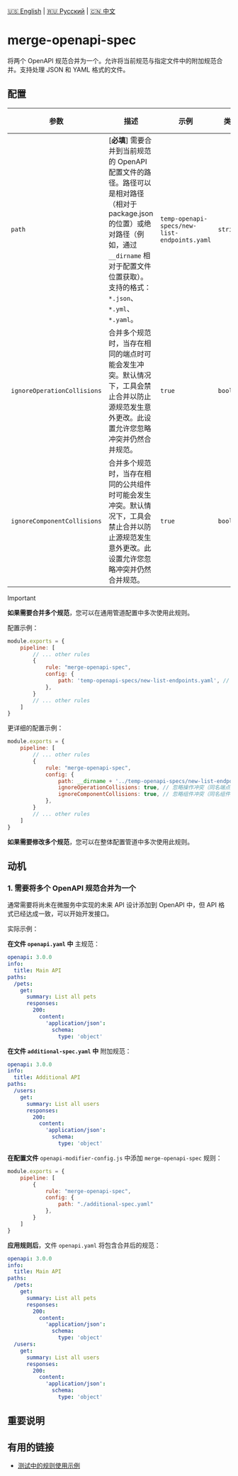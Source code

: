 [🇺🇸 English](./README.md) | [🇷🇺 Русский](./README-ru.md)  | [🇨🇳 中文](./README-zh.md)

# merge-openapi-spec

将两个 OpenAPI 规范合并为一个。允许将当前规范与指定文件中的附加规范合并。支持处理 JSON 和 YAML 格式的文件。



## 配置

| 参数                        | 描述                                                                                                                                                                                                                                                                                                                                              | 示例                                         | 类型     | 默认值    |
|----------------------------|---------------------------------------------------------------------------------------------------------------------------------------------------------------------------------------------------------------------------------------------------------------------------------------------------------------------------------------------------|----------------------------------------------|----------|-----------|
| `path`                     | [**必填**] 需要合并到当前规范的 OpenAPI 配置文件的路径。路径可以是相对路径（相对于 package.json 的位置）或绝对路径（例如，通过 `__dirname` 相对于配置文件位置获取）。支持的格式：`*.json`、`*.yml`、`*.yaml`。                                                                                                                                    | `temp-openapi-specs/new-list-endpoints.yaml` | `string` |           |
| `ignoreOperationCollisions`| 合并多个规范时，当存在相同的端点时可能会发生冲突。默认情况下，工具会禁止合并以防止源规范发生意外更改。此设置允许您忽略冲突并仍然合并规范。                                                                                                                                                                                                        | `true`                                       | `boolean` | `false`   |
| `ignoreComponentCollisions`| 合并多个规范时，当存在相同的公共组件时可能会发生冲突。默认情况下，工具会禁止合并以防止源规范发生意外更改。此设置允许您忽略冲突并仍然合并规范。                                                                                                                                                                                                        | `true`                                       | `boolean` | `false`   |

> [!IMPORTANT]
> **如果需要合并多个规范**，您可以在通用管道配置中多次使用此规则。

配置示例：

```js
module.exports = {
    pipeline: [
        // ... other rules
        {
            rule: "merge-openapi-spec",
            config: {
                path: 'temp-openapi-specs/new-list-endpoints.yaml', // 指定要合并的规范文件路径（相对路径）
            },
        }
        // ... other rules
    ]
}
```

更详细的配置示例：

```js
module.exports = {
    pipeline: [
        // ... other rules
        {
            rule: "merge-openapi-spec",
            config: {
                path: __dirname + '../temp-openapi-specs/new-list-endpoints.json', // 指定要合并的规范文件路径（绝对路径）
                ignoreOperationCollisions: true, // 忽略操作冲突（同名端点）
                ignoreComponentCollisions: true, // 忽略组件冲突（同名组件）
            },
        }
        // ... other rules
    ]
} 
```

**如果需要修改多个规范**，您可以在整体配置管道中多次使用此规则。

## 动机

<a name="custom_anchor_motivation_1"></a>
### 1. 需要将多个 OpenAPI 规范合并为一个

通常需要将尚未在微服务中实现的未来 API 设计添加到 OpenAPI 中，但 API 格式已经达成一致，可以开始开发接口。

实际示例：

**在文件 `openapi.yaml` 中** 主规范：

```yaml
openapi: 3.0.0
info:
  title: Main API
paths:
  /pets:
    get:
      summary: List all pets
      responses:
        200:
          content:
            'application/json':
              schema:
                type: 'object'
```

**在文件 `additional-spec.yaml` 中** 附加规范：

```yaml
openapi: 3.0.0
info:
  title: Additional API
paths:
  /users:
    get:
      summary: List all users
      responses:
        200:
          content:
            'application/json':
              schema:
                type: 'object'
```

**在配置文件** `openapi-modifier-config.js` 中添加 `merge-openapi-spec` 规则：

```js
module.exports = {
    pipeline: [
        {
            rule: "merge-openapi-spec",
            config: {
                path: "./additional-spec.yaml"
            },
        }
    ]
}
```

**应用规则后**，文件 `openapi.yaml` 将包含合并后的规范：

```yaml
openapi: 3.0.0
info:
  title: Main API
paths:
  /pets:
    get:
      summary: List all pets
      responses:
        200:
          content:
            'application/json':
              schema:
                type: 'object'
  /users:
    get:
      summary: List all users
      responses:
        200:
          content:
            'application/json':
              schema:
                type: 'object'
```

## 重要说明



## 有用的链接

- [测试中的规则使用示例](./index.test.ts)  
 